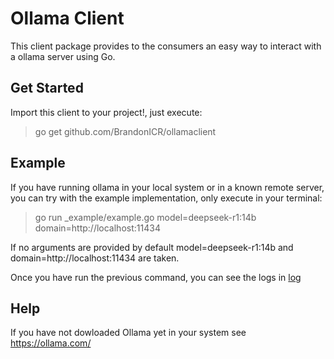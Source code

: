 # Ollama Client

This client package provides to the consumers an easy way to interact with a ollama server using Go.

## Get Started

Import this client to your project!, just execute:

> go get github.com/BrandonICR/ollamaclient

## Example

If you have running ollama in your local system or in a known remote server, you can try with
the example implementation, only execute in your terminal:

> go run _example/example.go model=deepseek-r1:14b domain=http://localhost:11434

If no arguments are provided by default model=deepseek-r1:14b and domain=http://localhost:11434 are taken.

Once you have run the previous command, you can see the logs in [log](./_example/log)

## Help

If you have not dowloaded Ollama yet in your system see https://ollama.com/